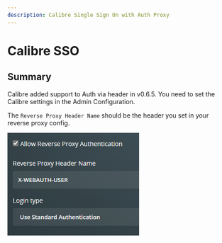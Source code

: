 ```yaml
---
description: Calibre Single Sign On with Auth Proxy
---
```


# Calibre SSO

## Summary

Calibre added support to Auth via header in v0.6.5. You need to set the Calibre settings in the Admin Configuration.

The `Reverse Proxy Header Name` should be the header you set in your reverse proxy config.

![](<../../../.gitbook/assets/image (47).png>)
